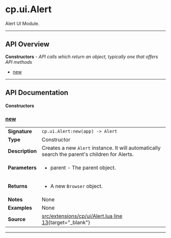 # cp.ui.Alert

Alert UI Module.

---

## API Overview
**Constructors** - _API calls which return an object, typically one that offers API methods_
 * [new](#new)


---

## API Documentation

#### Constructors


### [new](#new)

|                                             |                                                                                     |
| --------------------------------------------|-------------------------------------------------------------------------------------|
| **Signature**                               | `cp.ui.Alert:new(app) -> Alert`                                                                    |
| **Type**                                    | Constructor                                                                     |
| **Description**                             | Creates a new `Alert` instance. It will automatically search the parent's children for Alerts.                                                                     |
| **Parameters**                              | <ul><li>parent - The parent object.</li></ul> |
| **Returns**                                 | <ul><li>A new `Browser` object.</li></ul>          |
| **Notes**                                   | None |
| **Examples**                                | None |
| **Source**                                  | [src/extensions/cp/ui/Alert.lua line 13](https://github.com/CommandPost/CommandPost/blob/develop/src/extensions/cp/ui/Alert.lua#L13){target="_blank"} |

---

